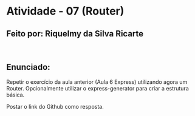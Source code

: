 # Atividade - 07 (Router)
## Feito por: Riquelmy da Silva Ricarte
<br>

## Enunciado:
Repetir o exercício da aula anterior (Aula 6 Express) utilizando agora um Router.  Opcionalmente utilizar o express-generator para criar a estrutura básica.

Postar o link do Github como resposta.

